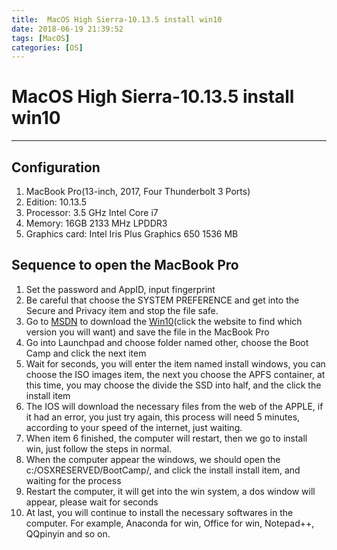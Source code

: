 ```yaml
---
title: 	MacOS High Sierra-10.13.5 install win10
date: 2018-06-19 21:39:52
tags: [MacOS]
categories: [OS]
---
```

# MacOS High Sierra-10.13.5 install win10

---

## Configuration
1. MacBook Pro(13-inch, 2017, Four Thunderbolt 3 Ports)
2. Edition: 10.13.5
2. Processor: 3.5 GHz Intel Core i7
3. Memory: 16GB 2133 MHz LPDDR3
4. Graphics card: Intel Iris Plus Graphics 650 1536 MB

## Sequence to open the MacBook Pro
1. Set the password and AppID, input fingerprint
2. Be careful that choose the SYSTEM PREFERENCE and get into the Secure and Privacy item and stop the file safe.
3. Go to [MSDN](https://msdn.itellyou.cn/) to download the [Win10](ed2k://|file|cn_windows_10_consumer_editions_version_1803_updated_march_2018_x64_dvd_12063766.iso|4714162176|FB8C05DE594CD7E58D88993652DD2102|/)(click the website to find which version you will want) and save the file in the MacBook Pro
4. Go into Launchpad and choose folder named other, choose the Boot Camp and click the next item
5. Wait for seconds, you will enter the item named install windows, you can choose the ISO images item, the next you choose the APFS container, at this time, you may choose the divide the SSD into half, and the click the install item
6. The IOS will download the necessary files from the web of the APPLE, if it had an error, you just try again, this process will need 5 minutes, according to your speed of the internet, just waiting.
7. When item 6 finished, the computer will restart, then we go to install win, just follow the steps in normal.
8. When the computer appear the windows, we should open the c:/OSXRESERVED/BootCamp/, and click the install install item, and waiting for the process
9. Restart the computer, it will get into the win system, a dos window will appear, please wait for seconds
10. At last, you will continue to install the necessary softwares in the computer. For example, Anaconda for win, Office for win, Notepad++, QQpinyin and so on.

<!--more-->